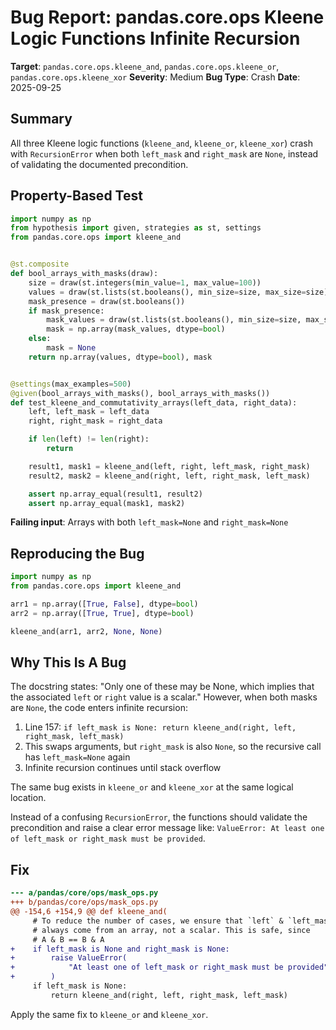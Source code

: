 # Bug Report: pandas.core.ops Kleene Logic Functions Infinite Recursion

**Target**: `pandas.core.ops.kleene_and`, `pandas.core.ops.kleene_or`, `pandas.core.ops.kleene_xor`
**Severity**: Medium
**Bug Type**: Crash
**Date**: 2025-09-25

## Summary

All three Kleene logic functions (`kleene_and`, `kleene_or`, `kleene_xor`) crash with `RecursionError` when both `left_mask` and `right_mask` are `None`, instead of validating the documented precondition.

## Property-Based Test

```python
import numpy as np
from hypothesis import given, strategies as st, settings
from pandas.core.ops import kleene_and


@st.composite
def bool_arrays_with_masks(draw):
    size = draw(st.integers(min_value=1, max_value=100))
    values = draw(st.lists(st.booleans(), min_size=size, max_size=size))
    mask_presence = draw(st.booleans())
    if mask_presence:
        mask_values = draw(st.lists(st.booleans(), min_size=size, max_size=size))
        mask = np.array(mask_values, dtype=bool)
    else:
        mask = None
    return np.array(values, dtype=bool), mask


@settings(max_examples=500)
@given(bool_arrays_with_masks(), bool_arrays_with_masks())
def test_kleene_and_commutativity_arrays(left_data, right_data):
    left, left_mask = left_data
    right, right_mask = right_data

    if len(left) != len(right):
        return

    result1, mask1 = kleene_and(left, right, left_mask, right_mask)
    result2, mask2 = kleene_and(right, left, right_mask, left_mask)

    assert np.array_equal(result1, result2)
    assert np.array_equal(mask1, mask2)
```

**Failing input**: Arrays with both `left_mask=None` and `right_mask=None`

## Reproducing the Bug

```python
import numpy as np
from pandas.core.ops import kleene_and

arr1 = np.array([True, False], dtype=bool)
arr2 = np.array([True, True], dtype=bool)

kleene_and(arr1, arr2, None, None)
```

## Why This Is A Bug

The docstring states: "Only one of these may be None, which implies that the associated `left` or `right` value is a scalar." However, when both masks are `None`, the code enters infinite recursion:

1. Line 157: `if left_mask is None: return kleene_and(right, left, right_mask, left_mask)`
2. This swaps arguments, but `right_mask` is also `None`, so the recursive call has `left_mask=None` again
3. Infinite recursion continues until stack overflow

The same bug exists in `kleene_or` and `kleene_xor` at the same logical location.

Instead of a confusing `RecursionError`, the functions should validate the precondition and raise a clear error message like: `ValueError: At least one of left_mask or right_mask must be provided`.

## Fix

```diff
--- a/pandas/core/ops/mask_ops.py
+++ b/pandas/core/ops/mask_ops.py
@@ -154,6 +154,9 @@ def kleene_and(
     # To reduce the number of cases, we ensure that `left` & `left_mask`
     # always come from an array, not a scalar. This is safe, since
     # A & B == B & A
+    if left_mask is None and right_mask is None:
+        raise ValueError(
+            "At least one of left_mask or right_mask must be provided"
+        )
     if left_mask is None:
         return kleene_and(right, left, right_mask, left_mask)
```

Apply the same fix to `kleene_or` and `kleene_xor`.